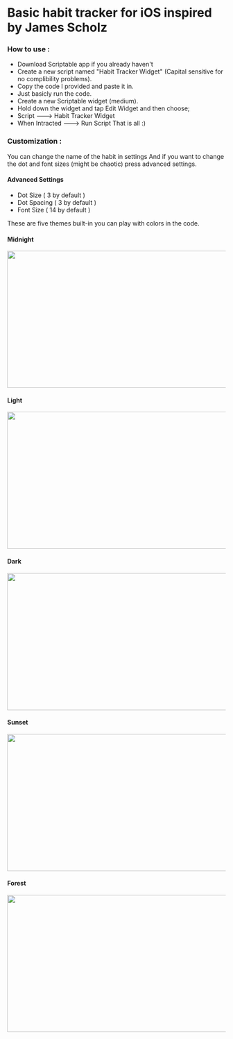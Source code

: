 # Basic habit tracker for iOS inspired by James Scholz

### How to use :

- Download Scriptable app if you already haven't
- Create a new script named "Habit Tracker Widget" (Capital sensitive for no complibility problems).
- Copy the code I provided and paste it in.
- Just basicly run the code.
- Create a new Scriptable widget (medium).
- Hold down the widget and tap Edit Widget and then choose;
- Script ---> Habit Tracker Widget 
-  When Intracted ---> Run Script
 That is all :)

### Customization :

You can change the name of the habit in settings
And if you want to change the dot and font sizes (might be chaotic) press advanced settings.

#### Advanced Settings

- Dot Size ( 3 by default )
- Dot Spacing ( 3 by default )
- Font Size ( 14 by default )

These are five themes built-in you can play with colors in the code.

#### Midnight

<img src="https://github.com/user-attachments/assets/1257282b-5f35-4c78-884a-4425d97934a7" width="562" height="316">

#### Light

<img src="https://github.com/user-attachments/assets/8113b7f4-c805-4499-b03a-e39a19fee4c5" width="562" height="316">

#### Dark

<img src="https://github.com/user-attachments/assets/bc55d9d8-1050-4a5b-b7a3-af32ab1d68b5" width="562" height="316">

#### Sunset

<img src="https://github.com/user-attachments/assets/c92a5d22-b85a-4715-9e11-aab051db43df" width="562" height="316">

#### Forest

<img src="https://github.com/user-attachments/assets/05f957dc-4ab3-4730-a1c8-c17d82f82f16" width="562" height="316">
